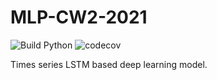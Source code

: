 # MLP-CW2-2021
![Build Python](https://github.com/GrowlingM1ke/MLP-CW2-2021/workflows/Build%20Python/badge.svg) ![codecov](https://codecov.io/gh/GrowlingM1ke/MLP-CW2-2021/branch/main/graph/badge.svg?token=LJ7VBCEHTH)

Times series LSTM based deep learning model.
